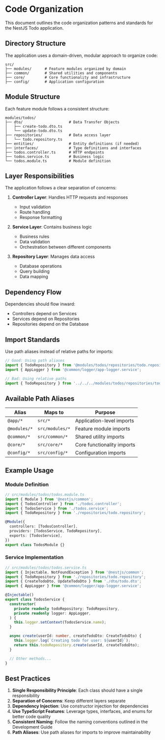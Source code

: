 # Code Organization

This document outlines the code organization patterns and standards for the NestJS Todo application.

## Directory Structure

The application uses a domain-driven, modular approach to organize code:

```
src/
├── modules/      # Feature modules organized by domain
├── common/       # Shared utilities and components
├── core/         # Core functionality and infrastructure
├── config/       # Application configuration
```

## Module Structure

Each feature module follows a consistent structure:

```
modules/todos/
├── dto/                     # Data Transfer Objects
│   ├── create-todo.dto.ts
│   └── update-todo.dto.ts
├── repositories/            # Data access layer
│   └── todo.repository.ts
├── entities/                # Entity definitions (if needed)
├── interfaces/              # Type definitions and interfaces
├── todos.controller.ts      # HTTP endpoints
├── todos.service.ts         # Business logic
└── todos.module.ts          # Module definition
```

## Layer Responsibilities

The application follows a clear separation of concerns:

1. **Controller Layer**: Handles HTTP requests and responses

   - Input validation
   - Route handling
   - Response formatting

2. **Service Layer**: Contains business logic

   - Business rules
   - Data validation
   - Orchestration between different components

3. **Repository Layer**: Manages data access
   - Database operations
   - Query building
   - Data mapping

## Dependency Flow

Dependencies should flow inward:

- Controllers depend on Services
- Services depend on Repositories
- Repositories depend on the Database

## Import Standards

Use path aliases instead of relative paths for imports:

```typescript
// Good: Using path aliases
import { TodoRepository } from '@modules/todos/repositories/todo.repository';
import { AppLogger } from '@common/logger/app-logger.service';

// Bad: Using relative paths
import { TodoRepository } from '../../../modules/todos/repositories/todo.repository';
```

## Available Path Aliases

| Alias        | Maps to         | Purpose                    |
| ------------ | --------------- | -------------------------- |
| `@app/*`     | `src/*`         | Application-level imports  |
| `@modules/*` | `src/modules/*` | Feature module imports     |
| `@common/*`  | `src/common/*`  | Shared utility imports     |
| `@core/*`    | `src/core/*`    | Core functionality imports |
| `@config/*`  | `src/config/*`  | Configuration imports      |

## Example Usage

### Module Definition

```typescript
// src/modules/todos/todos.module.ts
import { Module } from '@nestjs/common';
import { TodosController } from './todos.controller';
import { TodosService } from './todos.service';
import { TodoRepository } from './repositories/todo.repository';

@Module({
  controllers: [TodosController],
  providers: [TodosService, TodoRepository],
  exports: [TodosService],
})
export class TodosModule {}
```

### Service Implementation

```typescript
// src/modules/todos/todos.service.ts
import { Injectable, NotFoundException } from '@nestjs/common';
import { TodoRepository } from './repositories/todo.repository';
import { CreateTodoDto, UpdateTodoDto } from './dto/todo.dto';
import { AppLogger } from '@common/logger/app-logger.service';

@Injectable()
export class TodosService {
  constructor(
    private readonly todoRepository: TodoRepository,
    private readonly logger: AppLogger,
  ) {
    this.logger.setContext(TodosService.name);
  }

  async create(userId: number, createTodoDto: CreateTodoDto) {
    this.logger.log(`Creating todo for user: ${userId}`);
    return this.todoRepository.create(userId, createTodoDto);
  }

  // Other methods...
}
```

## Best Practices

1. **Single Responsibility Principle**: Each class should have a single responsibility
2. **Separation of Concerns**: Keep different layers separate
3. **Dependency Injection**: Use constructor injection for dependencies
4. **Use TypeScript Features**: Leverage types, interfaces, and enums for better code quality
5. **Consistent Naming**: Follow the naming conventions outlined in the Development Guide
6. **Path Aliases**: Use path aliases for imports to improve maintainability
